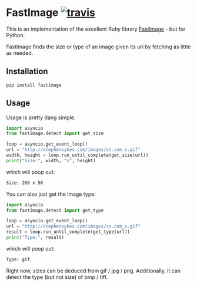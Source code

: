 # FastImage [![travis][travis-image]][travis-url]

[travis-image]: https://img.shields.io/travis/bmuller/fastimage/master.svg
[travis-url]: https://travis-ci.org/bmuller/fastimage


This is an implementation of the excellent Ruby library [FastImage](https://github.com/sdsykes/fastimage) - but for Python.

FastImage finds the size or type of an image given its uri by fetching as little as needed.

## Installation

```
pip install fastimage
```

## Usage

Usage is pretty dang simple.

```python
import asyncio
from fastimage.detect import get_size

loop = asyncio.get_event_loop()
url = "http://stephensykes.com/images/ss.com_x.gif"
width, height = loop.run_until_complete(get_size(url))
print("Size:", width, "x", height)
```

which will poop out:

```bash
Size: 266 x 56
```

You can also just get the image type:
```python
import asyncio
from fastimage.detect import get_type

loop = asyncio.get_event_loop()
url = "http://stephensykes.com/images/ss.com_x.gif"
result = loop.run_until_complete(get_type(url))
print("Type:", result)
```

which will poop out:

```bash
Type: gif
```

Right now, sizes can be deduced from gif / jpg / png.  Additionally, it can detect the type (but not size) of bmp / tiff.
